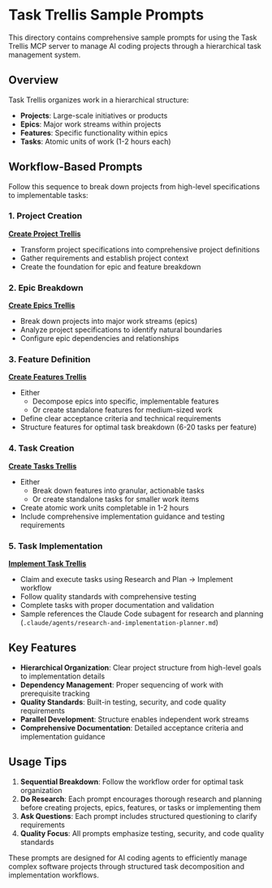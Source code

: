 # Task Trellis Sample Prompts

This directory contains comprehensive sample prompts for using the Task Trellis MCP server to manage AI coding projects through a hierarchical task management system.

## Overview

Task Trellis organizes work in a hierarchical structure:

- **Projects**: Large-scale initiatives or products
- **Epics**: Major work streams within projects
- **Features**: Specific functionality within epics
- **Tasks**: Atomic units of work (1-2 hours each)

## Workflow-Based Prompts

Follow this sequence to break down projects from high-level specifications to implementable tasks:

### 1. Project Creation

**[Create Project Trellis](./create-project-trellis.md)**

- Transform project specifications into comprehensive project definitions
- Gather requirements and establish project context
- Create the foundation for epic and feature breakdown

### 2. Epic Breakdown

**[Create Epics Trellis](./create-epics-trellis.md)**

- Break down projects into major work streams (epics)
- Analyze project specifications to identify natural boundaries
- Configure epic dependencies and relationships

### 3. Feature Definition

**[Create Features Trellis](./create-features-trellis.md)**

- Either
  - Decompose epics into specific, implementable features
  - Or create standalone features for medium-sized work
- Define clear acceptance criteria and technical requirements
- Structure features for optimal task breakdown (6-20 tasks per feature)

### 4. Task Creation

**[Create Tasks Trellis](./create-tasks-trellis.md)**

- Either
  - Break down features into granular, actionable tasks
  - Or create standalone tasks for smaller work items
- Create atomic work units completable in 1-2 hours
- Include comprehensive implementation guidance and testing requirements

### 5. Task Implementation

**[Implement Task Trellis](./implement-task-trellis.md)**

- Claim and execute tasks using Research and Plan → Implement workflow
- Follow quality standards with comprehensive testing
- Complete tasks with proper documentation and validation
- Sample references the Claude Code subagent for research and planning (`.claude/agents/research-and-implementation-planner.md`)

## Key Features

- **Hierarchical Organization**: Clear project structure from high-level goals to implementation details
- **Dependency Management**: Proper sequencing of work with prerequisite tracking
- **Quality Standards**: Built-in testing, security, and code quality requirements
- **Parallel Development**: Structure enables independent work streams
- **Comprehensive Documentation**: Detailed acceptance criteria and implementation guidance

## Usage Tips

1. **Sequential Breakdown**: Follow the workflow order for optimal task organization
2. **Do Research**: Each prompt encourages thorough research and planning before creating projects, epics, features, or tasks or implementing them
3. **Ask Questions**: Each prompt includes structured questioning to clarify requirements
4. **Quality Focus**: All prompts emphasize testing, security, and code quality standards

These prompts are designed for AI coding agents to efficiently manage complex software projects through structured task decomposition and implementation workflows.
